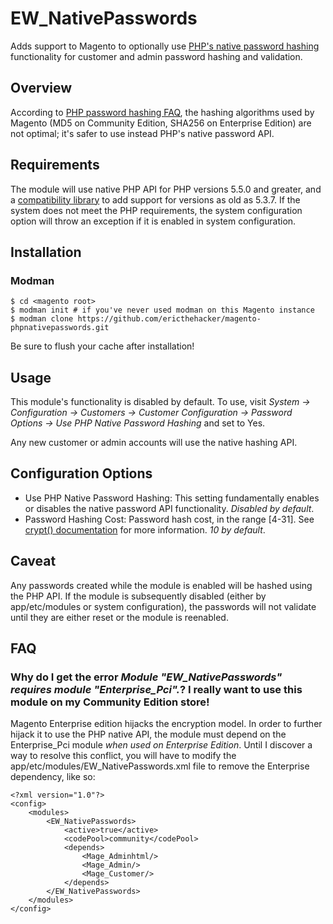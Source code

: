 # EW_NativePasswords

Adds support to Magento to optionally use 
[PHP's native password hashing](http://php.net/manual/en/function.password-hash.php) functionality
for customer and admin password hashing and validation.

## Overview

According to [PHP password hashing FAQ](http://php.net/manual/en/faq.passwords.php#faq.passwords.fasthash), the hashing 
algorithms used by Magento (MD5 on Community Edition, SHA256 on Enterprise Edition) are not optimal; it's safer to use instead 
PHP's native password API.

## Requirements

The module will use native PHP API for PHP versions 5.5.0 and greater, and a 
[compatibility library](https://github.com/ircmaxell/password_compat) to add support for versions as old as 5.3.7.
If the system does not meet the PHP requirements, the system configuration option will throw an exception
if it is enabled in system configuration.

## Installation

### Modman

```
$ cd <magento root>
$ modman init # if you've never used modman on this Magento instance
$ modman clone https://github.com/ericthehacker/magento-phpnativepasswords.git
```

Be sure to flush your cache after installation!

## Usage

This module's functionality is disabled by default. To use, visit *System -> Configuration -> Customers -> 
Customer Configuration -> Password Options -> Use PHP Native Password Hashing* and set to Yes.

Any new customer or admin accounts will use the native hashing API.

## Configuration Options

- Use PHP Native Password Hashing: This setting fundamentally enables or disables the native password API functionality.
  *Disabled by default*.
- Password Hashing Cost: Password hash cost, in the range [4-31]. See 
  [crypt() documentation](http://php.net/manual/en/function.crypt.php) for more information. *10 by default*.

## Caveat

Any passwords created while the module is enabled will be hashed using the PHP API. If the module is subsequently 
disabled (either by app/etc/modules or system configuration), the passwords will not validate until they are either
reset or the module is reenabled.
  
## FAQ

### Why do I get the error *Module "EW_NativePasswords" requires module "Enterprise_Pci".*? I really want to use this module on my Community Edition store!

Magento Enterprise edition hijacks the encryption model. In order to further hijack it to use the PHP
native API, the module must depend on the Enterprise_Pci module *when used on Enterprise Edition*.
Until I discover a way to resolve this conflict, you will have to modify the app/etc/modules/EW_NativePasswords.xml
file to remove the Enterprise dependency, like so:

```
<?xml version="1.0"?>
<config>
    <modules>
        <EW_NativePasswords>
            <active>true</active>
            <codePool>community</codePool>
            <depends>
                <Mage_Adminhtml/>
                <Mage_Admin/>
                <Mage_Customer/>
            </depends>
        </EW_NativePasswords>
    </modules>
</config>
```
